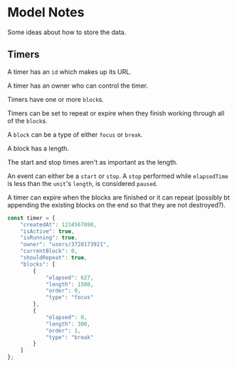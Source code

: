 # Model Notes

Some ideas about how to store the data.

## Timers

A timer has an `id` which makes up its URL.

A timer has an owner who can control the timer.

Timers have one or more `block`s.

Timers can be set to repeat or expire when they finish working through all of the `block`s.

A `block` can be a type of either `focus` or `break`.

A block has a length.

The start and stop times aren't as important as the length.

An event can either be a `start` or `stop`. A `stop` performed while `elapsedTime` is less than the `unit`'s `length`, is considered `paused`.

A timer can expire when the blocks are finished or it can repeat (possibly bt appending the existing blocks on the end so that they are not destroyed?).

```javascript
const timer = {
    "createdAt": 1234567890,
    "isActive": true,
    "isRunning": true,
    "owner": "users/3728173921",
    "currentBlock": 0,
    "shouldRepeat": true,
    "blocks": [
        {
            "elapsed": 627,
            "length": 1500,
            "order": 0,
            "type": "focus"
        },
        {
            "elapsed": 0,
            "length": 300,
            "order": 1,
            "type": "break"
        }
    ]
};
```

